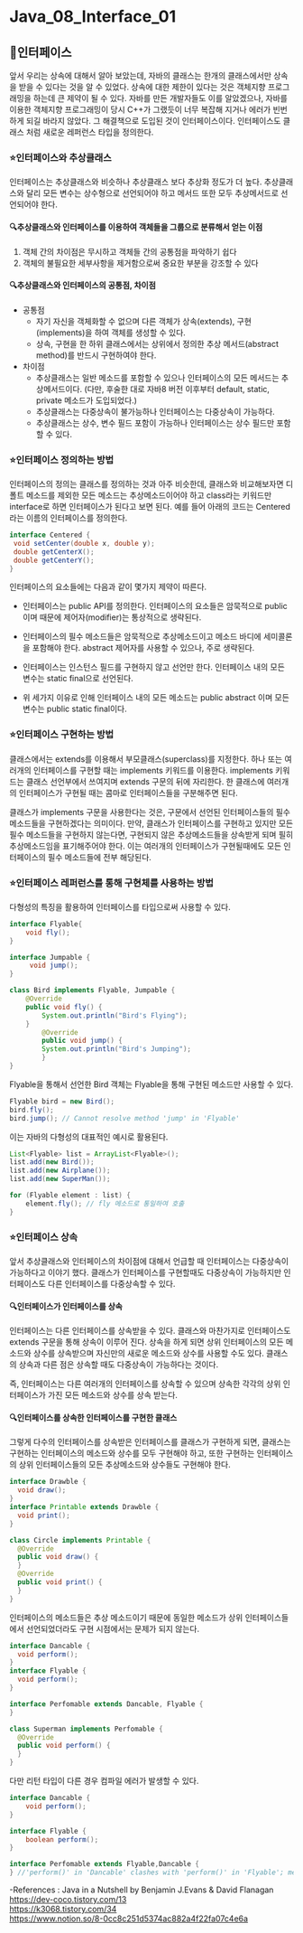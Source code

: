 # Java_08_Interface_01

## :muscle:인터페이스
앞서 우리는 상속에 대해서 알아 보았는데, 자바의 클래스는 한개의 클래스에서만 상속을 받을 수 있다는 것을 알 수 있었다. 상속에 대한 제한이 있다는 것은 객체지향 프로그래밍을 하는데 큰 제약이 될 수 있다. 자바를 만든 개발자들도 이를 알았겠으나, 자바를 이용한 객체지향 프로그래밍이 당시 C++가 그랬듯이 너무 복잡해 지거나 에러가 빈번하게 되길 바라지 않았다. 그 해결책으로 도입된 것이 인터페이스이다. 인터페이스도 클래스 처럼 새로운 레퍼런스 타입을 정의한다.  

### :star:인터페이스와 추상클래스
인터페이스는 추상클래스와 비슷하나 추상클래스 보다 추상화 정도가 더 높다. 추상클래스와 달리 모든 변수는 상수형으로 선언되어야 하고 메서드 또한 모두 추상메서드로 선언되어야 한다. 

#### :mag:추상클래스와 인터페이스를 이용하여 객체들을 그룹으로 분류해서 얻는 이점

1. 객체 간의 차이점은 무시하고 객체들 간의 공통점을 파악하기 쉽다
2. 객체의 불필요한 세부사항을 제거함으로써 중요한 부분을 강조할 수 있다

#### :mag:추상클래스와 인터페이스의 공통점, 차이점
* 공통점
   * 자기 자신을 객체화할 수 없으며 다른 객체가 상속(extends), 구현(implements)을 하여 객체를 생성할 수 있다.
   * 상속, 구현을 한 하위 클래스에서는 상위에서 정의한 추상 메서드(abstract method)를 반드시 구현하여야 한다.
* 차이점
   * 추상클래스는 일반 메소드를 포함할 수 있으나 인터페이스의 모든 메서드는 추상메서드이다. (다만, 후술한 대로 자바8 버전 이후부터 default, static, private 메소드가 도입되었다.)
   * 추상클래스는 다중상속이 불가능하나 인터페이스는 다중상속이 가능하다.
   * 추상클래스는 상수, 변수 필드 포함이 가능하나 인터페이스는 상수 필드만 포함할 수 있다.

### :star:인터페이스 정의하는 방법
인터페이스의 정의는 클래스를 정의하는 것과 아주 비슷한데, 클래스와 비교해보자면 디폴트 메소드를 제외한 모든 메소드는 추상메소드이어야 하고 class라는 키워드만 interface로 하면 인터페이스가 된다고 보면 된다. 예를 들어 아래의 코드는 Centered 라는 이름의 인터페이스를 정의한다.  

```java  
interface Centered {  
 void setCenter(double x, double y);  
 double getCenterX();  
 double getCenterY();  
}  
```  

인터페이스의 요소들에는 다음과 같이 몇가지 제약이 따른다.  

* 인터페이스는 public API를 정의한다. 인터페이스의 요소들은 암묵적으로 public이며 때문에 제어자(modifier)는 통상적으로 생략된다.  
* 인터페이스의 필수 메소드들은 암묵적으로 추상메소드이고 메소드 바디에 세미콜론을 포함해야 한다. abstract 제어자를 사용할 수 있으나, 주로 생략된다.  
* 인터페이스는 인스턴스 필드를 구현하지 않고 선언만 한다. 인터페이스 내의 모든 변수는 static final으로 선언된다.

* 위 세가지 이유로 인해 인터페이스 내의 모든 메소드는 public abstract 이며 모든 변수는 public static final이다.


### :star:인터페이스 구현하는 방법
클래스에서는 extends를 이용해서 부모클래스(superclass)를 지정한다. 하나 또는 여러개의 인터페이스를 구현할 때는 implements 키워드를 이용한다. implements 키워드는 클래스 선언부에서 쓰여지며 extends 구문의 뒤에 자리한다. 한 클래스에 여러개의 인터페이스가 구현될 때는 콤마로 인터페이스들을 구분해주면 된다.

클래스가 implements 구문을 사용한다는 것은, 구문에서 선언된 인터페이스들의 필수 메소드들을 구현하겠다는 의미이다.
만약, 클래스가 인터페이스를 구현하고 있지만 모든 필수 메소드들을 구현하지 않는다면, 구현되지 않은 추상메소드들을 상속받게 되며 필히 추상메소드임을 표기해주어야 한다.
이는 여러개의 인터페이스가 구현될때에도 모든 인터페이스의 필수 메소드들에 전부 해당된다.


### :star:인터페이스 레퍼런스를 통해 구현체를 사용하는 방법
다형성의 특징을 활용하여 인터페이스를 타입으로써 사용할 수 있다.

```java
interface Flyable{
    void fly();
}

interface Jumpable {
	 void jump();
}

class Bird implements Flyable, Jumpable {
    @Override
    public void fly() {
        System.out.println("Bird's Flying");
    }
		@Override
		public void jump() {
        System.out.println("Bird's Jumping");
		}
}
```

Flyable을 통해서 선언한 Bird 객체는 Flyable을 통해 구현된 메소드만 사용할 수 있다.

```java
Flyable bird = new Bird();
bird.fly();
bird.jump(); // Cannot resolve method 'jump' in 'Flyable'
```

이는 자바의 다형성의 대표적인 예시로 활용된다.

```java
List<Flyable> list = ArrayList<Flyable>();
list.add(new Bird());
list.add(new Airplane());
list.add(new SuperMan());

for (Flyable element : list) {
	element.fly(); // fly 메소드로 통일하여 호출
}
```

### :star:인터페이스 상속
앞서 추상클래스와 인터페이스의 차이점에 대해서 언급할 때 인터페이스는 다중상속이 가능하다고 이야기 했다. 클래스가 인터페이스를 구현할때도 다중상속이 가능하지만 인터페이스도 다른 인터페이스를 다중상속할 수 있다.

#### :mag:인터페이스가 인터페이스를 상속
인터페이스는 다른 인터페이스를 상속받을 수 있다. 클래스와 마찬가지로 인터페이스도 extends 구문을 통해 상속이 이루어 진다. 상속을 하게 되면 상위 인터페이스의 모든 메소드와 상수를 상속받으며 자신만의 새로운 메소드와 상수를 사용할 수도 있다. 
클래스의 상속과 다른 점은 상속할 때도 다중상속이 가능하다는 것이다.

즉, 인터페이스는 다른 여러개의 인터페이스를 상속할 수 있으며 상속한 각각의 상위 인터페이스가 가진 모든 메소드와 상수를 상속 받는다.

#### :mag:인터페이스를 상속한 인터페이스를 구현한 클래스
그렇게 다수의 인터페이스를 상속받은 인터페이스를 클래스가 구현하게 되면, 클래스는 구현하는 인터페이스의 메소드와 상수를 모두 구현해야 하고, 또한 구현하는 인터페이스의 상위 인터페이스들의 모든 추상메소드와 상수들도 구현해야 한다.

```java
interface Drawble {
  void draw();
}
interface Printable extends Drawble {
  void print();
}

class Circle implements Printable {
  @Override
  public void draw() {
  }
  @Override
  public void print() {
  }
}
```

인터페이스의 메소드들은 추상 메소드이기 때문에 동일한 메소드가 상위 인터페이스들 에서 선언되었더라도 구현 시점에서는 문제가 되지 않는다.

```java
interface Dancable {
  void perform();
}
interface Flyable {
  void perform();
}

interface Perfomable extends Dancable, Flyable {
}

class Superman implements Perfomable {
  @Override
  public void perform() {
  }
}
```

다만 리턴 타입이 다른 경우 컴파일 에러가 발생할 수 있다.

```java
interface Dancable {
    void perform();
}

interface Flyable {
    boolean perform();
}

interface Perfomable extends Flyable,Dancable {
} //'perform()' in 'Dancable' clashes with 'perform()' in 'Flyable'; methods have unrelated return types
```

-References :
Java in a Nutshell by Benjamin J.Evans & David Flanagan  
https://dev-coco.tistory.com/13  
https://k3068.tistory.com/34  
https://www.notion.so/8-0cc8c251d5374ac882a4f22fa07c4e6a  